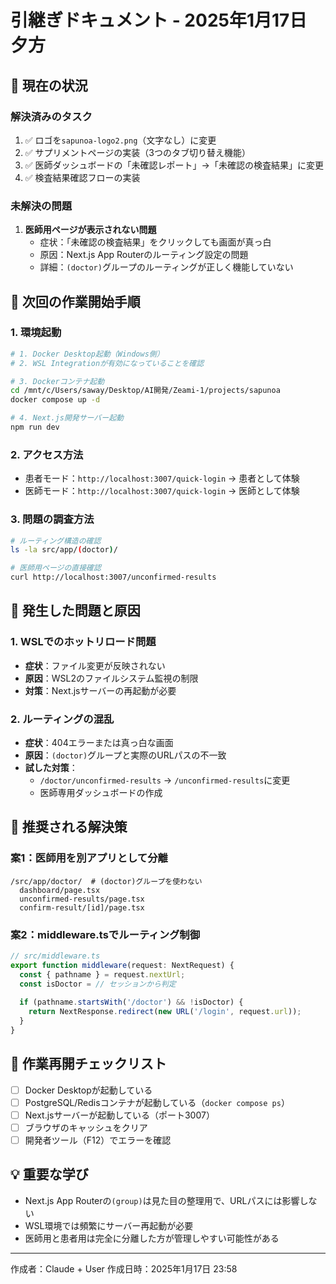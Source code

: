 # 引継ぎドキュメント - 2025年1月17日 夕方

## 🔴 現在の状況

### 解決済みのタスク
1. ✅ ロゴを`sapunoa-logo2.png`（文字なし）に変更
2. ✅ サプリメントページの実装（3つのタブ切り替え機能）
3. ✅ 医師ダッシュボードの「未確認レポート」→「未確認の検査結果」に変更
4. ✅ 検査結果確認フローの実装

### 未解決の問題
1. **医師用ページが表示されない問題**
   - 症状：「未確認の検査結果」をクリックしても画面が真っ白
   - 原因：Next.js App Routerのルーティング設定の問題
   - 詳細：`(doctor)`グループのルーティングが正しく機能していない

## 🔧 次回の作業開始手順

### 1. 環境起動
```bash
# 1. Docker Desktop起動（Windows側）
# 2. WSL Integrationが有効になっていることを確認

# 3. Dockerコンテナ起動
cd /mnt/c/Users/saway/Desktop/AI開発/Zeami-1/projects/sapunoa
docker compose up -d

# 4. Next.js開発サーバー起動
npm run dev
```

### 2. アクセス方法
- 患者モード：`http://localhost:3007/quick-login` → 患者として体験
- 医師モード：`http://localhost:3007/quick-login` → 医師として体験

### 3. 問題の調査方法
```bash
# ルーティング構造の確認
ls -la src/app/(doctor)/

# 医師用ページの直接確認
curl http://localhost:3007/unconfirmed-results
```

## 🐛 発生した問題と原因

### 1. WSLでのホットリロード問題
- **症状**：ファイル変更が反映されない
- **原因**：WSL2のファイルシステム監視の制限
- **対策**：Next.jsサーバーの再起動が必要

### 2. ルーティングの混乱
- **症状**：404エラーまたは真っ白な画面
- **原因**：`(doctor)`グループと実際のURLパスの不一致
- **試した対策**：
  - `/doctor/unconfirmed-results` → `/unconfirmed-results`に変更
  - 医師専用ダッシュボードの作成

## 📝 推奨される解決策

### 案1：医師用を別アプリとして分離
```
/src/app/doctor/  # (doctor)グループを使わない
  dashboard/page.tsx
  unconfirmed-results/page.tsx
  confirm-result/[id]/page.tsx
```

### 案2：middleware.tsでルーティング制御
```typescript
// src/middleware.ts
export function middleware(request: NextRequest) {
  const { pathname } = request.nextUrl;
  const isDoctor = // セッションから判定
  
  if (pathname.startsWith('/doctor') && !isDoctor) {
    return NextResponse.redirect(new URL('/login', request.url));
  }
}
```

## 🚀 作業再開チェックリスト

- [ ] Docker Desktopが起動している
- [ ] PostgreSQL/Redisコンテナが起動している（`docker compose ps`）
- [ ] Next.jsサーバーが起動している（ポート3007）
- [ ] ブラウザのキャッシュをクリア
- [ ] 開発者ツール（F12）でエラーを確認

## 💡 重要な学び
- Next.js App Routerの`(group)`は見た目の整理用で、URLパスには影響しない
- WSL環境では頻繁にサーバー再起動が必要
- 医師用と患者用は完全に分離した方が管理しやすい可能性がある

---
作成者：Claude + User
作成日時：2025年1月17日 23:58